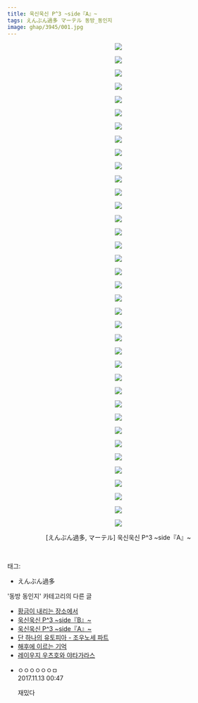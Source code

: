 ```yaml
---
title: 욱신욱신 P^3 ~side『A』~
tags: えんぶん過多 マーテル 동방_동인지
image: ghap/3945/001.jpg
---
```

<div class="article">
<p style="text-align: center; clear: none; float: none;"><img src="{{ site.nasurl }}/ghap/3945/001.jpg"/></p>
<p style="text-align: center; clear: none; float: none;"><img src="{{ site.nasurl }}/ghap/3945/002.jpg"/></p>
<p style="text-align: center; clear: none; float: none;"><img src="{{ site.nasurl }}/ghap/3945/003.jpg"/></p>
<p style="text-align: center; clear: none; float: none;"><img src="{{ site.nasurl }}/ghap/3945/004.jpg"/></p>
<p style="text-align: center; clear: none; float: none;"><img src="{{ site.nasurl }}/ghap/3945/005.jpg"/></p>
<p style="text-align: center; clear: none; float: none;"><img src="{{ site.nasurl }}/ghap/3945/006.jpg"/></p>
<p style="text-align: center; clear: none; float: none;"><img src="{{ site.nasurl }}/ghap/3945/007.jpg"/></p>
<p style="text-align: center; clear: none; float: none;"><img src="{{ site.nasurl }}/ghap/3945/008.jpg"/></p>
<p style="text-align: center; clear: none; float: none;"><img src="{{ site.nasurl }}/ghap/3945/009.jpg"/></p>
<p style="text-align: center; clear: none; float: none;"><img src="{{ site.nasurl }}/ghap/3945/010.jpg"/></p>
<p style="text-align: center; clear: none; float: none;"><img src="{{ site.nasurl }}/ghap/3945/011.jpg"/></p>
<p style="text-align: center; clear: none; float: none;"><img src="{{ site.nasurl }}/ghap/3945/012.jpg"/></p>
<p style="text-align: center; clear: none; float: none;"><img src="{{ site.nasurl }}/ghap/3945/013.jpg"/></p>
<p style="text-align: center; clear: none; float: none;"><img src="{{ site.nasurl }}/ghap/3945/014.jpg"/></p>
<p style="text-align: center; clear: none; float: none;"><img src="{{ site.nasurl }}/ghap/3945/015.jpg"/></p>
<p style="text-align: center; clear: none; float: none;"><img src="{{ site.nasurl }}/ghap/3945/016.jpg"/></p>
<p style="text-align: center; clear: none; float: none;"><img src="{{ site.nasurl }}/ghap/3945/017.jpg"/></p>
<p style="text-align: center; clear: none; float: none;"><img src="{{ site.nasurl }}/ghap/3945/018.jpg"/></p>
<p style="text-align: center; clear: none; float: none;"><img src="{{ site.nasurl }}/ghap/3945/019.jpg"/></p>
<p style="text-align: center; clear: none; float: none;"><img src="{{ site.nasurl }}/ghap/3945/020.jpg"/></p>
<p style="text-align: center; clear: none; float: none;"><img src="{{ site.nasurl }}/ghap/3945/021.jpg"/></p>
<p style="text-align: center; clear: none; float: none;"><img src="{{ site.nasurl }}/ghap/3945/022.jpg"/></p>
<p style="text-align: center; clear: none; float: none;"><img src="{{ site.nasurl }}/ghap/3945/023.jpg"/></p>
<p style="text-align: center; clear: none; float: none;"><img src="{{ site.nasurl }}/ghap/3945/024.jpg"/></p>
<p style="text-align: center; clear: none; float: none;"><img src="{{ site.nasurl }}/ghap/3945/025.jpg"/></p>
<p style="text-align: center; clear: none; float: none;"><img src="{{ site.nasurl }}/ghap/3945/026.jpg"/></p>
<p style="text-align: center; clear: none; float: none;"><img src="{{ site.nasurl }}/ghap/3945/027.jpg"/></p>
<p style="text-align: center; clear: none; float: none;"><img src="{{ site.nasurl }}/ghap/3945/028.jpg"/></p>
<p style="text-align: center; clear: none; float: none;"><img src="{{ site.nasurl }}/ghap/3945/029.jpg"/></p>
<p style="text-align: center; clear: none; float: none;"><img src="{{ site.nasurl }}/ghap/3945/030.jpg"/></p>
<p style="text-align: center; clear: none; float: none;"><img src="{{ site.nasurl }}/ghap/3945/031.jpg"/></p>
<p style="text-align: center; clear: none; float: none;"><img src="{{ site.nasurl }}/ghap/3945/032.jpg"/></p>
<p style="text-align: center; clear: none; float: none;"><img src="{{ site.nasurl }}/ghap/3945/033.jpg"/></p>
<p style="text-align: center; clear: none; float: none;"><img src="{{ site.nasurl }}/ghap/3945/034.jpg"/></p>
<p style="text-align: center; clear: none; float: none;"><img src="{{ site.nasurl }}/ghap/3945/035.jpg"/></p>
<p style="text-align: center; clear: none; float: none;"><img src="{{ site.nasurl }}/ghap/3945/036.jpg"/></p>
<p style="text-align: center; clear: none; float: none;"><img src="{{ site.nasurl }}/ghap/3945/037.jpg"/></p>
<p style="text-align: center; clear: none; float: none;">[えんぶん過多, マーテル] 욱신욱신 P^3 ~side『A』~</p>
<p><br/></p>
</div><div class="tagTrail">
<p>태그: </p>
<ul>
<li>えんぶん過多</li>
</ul>
</div><div class="another">
<p>'동방 동인지' 카테고리의 다른 글</p>
<ul>
<li><a href="/2017-11-07-ghap_3947">황금이 내리는 장소에서</a></li>
<li><a href="/2017-11-07-ghap_3946">욱신욱신 P^3 ~side『B』~</a></li>
<li><a href="/2017-11-07-ghap_3945">욱신욱신 P^3 ~side『A』~</a></li>
<li><a href="/2017-11-07-ghap_3944">단 하나의 유토피아 - 조우노세 파트</a></li>
<li><a href="/2017-11-06-ghap_3943">해후에 이르는 기억</a></li>
<li><a href="/2017-11-06-ghap_3942">레이우지 우츠호와 야타가라스</a></li>
</ul>
</div><div class="cb_module cb_fluid">
<div class="cb_wrt cb_profile">
<div class="comment">
<ul>
<li class="cb_thumb_off" id="comment15128127">
<div class="cb_comment_area">
<div class="cb_info_area">
<div class="cb_section">
<span class="cb_nick_name">ㅇㅇㅇㅇㅇㅇㅁ</span>
</div>
<div class="cb_section">
<span class="cb_date">2017.11.13 00:47 </span>
</div>
</div>
<div class="cb_dsc_comment">
<p class="cb_dsc">
											재밌다
										</p>
</div>
</div></li>
</ul>
</div>
</div><!-- commentList close -->
</div>